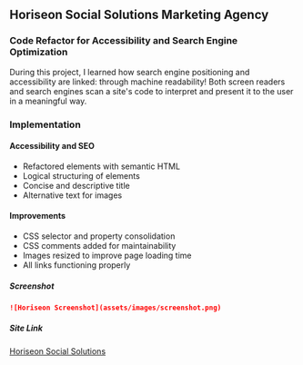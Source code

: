## Horiseon Social Solutions Marketing Agency
### Code Refactor for Accessibility and Search Engine Optimization

During this project, I learned how search engine positioning and accessibility are linked: through machine readability! Both screen readers and search engines scan a site's code to interpret and present it to the user in a meaningful way.

### Implementation

#### Accessibility and SEO
* Refactored elements with semantic HTML 
* Logical structuring of elements
* Concise and descriptive title
* Alternative text for images

#### Improvements
* CSS selector and property consolidation
* CSS comments added for maintainability
* Images resized to improve page loading time
* All links functioning properly

##### Screenshot
```md
![Horiseon Screenshot](assets/images/screenshot.png)
```

##### Site Link
[Horiseon Social Solutions](https://raquellee.github.io/code_refactor/)